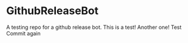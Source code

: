 # GithubReleaseBot
A testing repo for a  github release bot.
This is a test! Another one! Test Commit again
